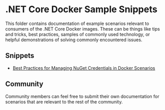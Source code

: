 # .NET Core Docker Sample Snippets

This folder contains documentation of example scenarios relevant to consumers of the .NET Core Docker images. These can be things like tips and tricks, best practices, samples of commonly used technology, or helpful demonstrations of solving commonly encountered issues.

## Snippets

* [Best Practices for Managing NuGet Credentials in Docker Scenarios](nuget-credentials.md)

## Community

Community members can feel free to submit their own documentation for scenarios that are relevant to the rest of the community.